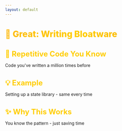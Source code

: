 ```yaml
---
layout: default
---
```


# 🌟 Great: Writing Bloatware

<div class="flex flex-col gap-14 mt-14">

<div v-click>

## 🔁 Repetitive Code You Know
Code you've written a million times before

</div>

<div v-click>

## 💡 Example
Setting up a state library - same every time

</div>

<div v-click>

## ✨ Why This Works
You know the pattern - just saving time

</div>

</div>

<style>
h1 {
  background: linear-gradient(135deg, #FDB913 0%, #FFCD00 50%, #F7A600 100%);
  -webkit-background-clip: text;
  -webkit-text-fill-color: transparent;
  background-clip: text;
  font-weight: 800;
}

h2 {
  color: #FFCD00;
  font-size: 1.5rem;
  margin-bottom: 0.75rem;
}

.slidev-layout {
  background: linear-gradient(135deg, #1a1a1a 0%, #2d2d2d 100%);
  color: #ffffff;
}

strong {
  color: #FDB913;
}
</style>
